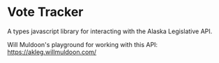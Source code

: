 # Vote Tracker

A types javascript library for interacting with the Alaska Legislative API.

Will Muldoon's playground for working with this API: https://akleg.willmuldoon.com/